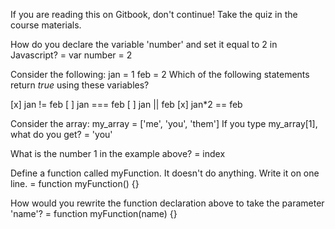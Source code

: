 If you are reading this on Gitbook, don't continue! Take the quiz in the course materials.

How do you declare the variable 'number' and set it equal to 2 in Javascript?
= var number = 2

Consider the following:
jan = 1
feb = 2
Which of the following statements return *true* using these variables?

[x] jan != feb
[ ] jan === feb
[ ] jan || feb
[x] jan*2 == feb

Consider the array:
my_array = ['me', 'you', 'them']
If you type my_array[1], what do you get?
= 'you'

What is the number 1 in the example above?
= index

Define a function called myFunction. It doesn't do anything. Write it on one line.
= function myFunction() {}

How would you rewrite the function declaration above to take the parameter 'name'?
= function myFunction(name) {}

